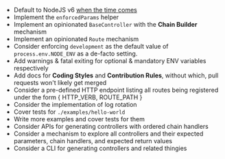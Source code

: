 - Default to NodeJS v6 [when the time comes](https://github.com/nodejs/LTS)
- Implement the `enforcedParams` helper
- Implement an opinionated `BaseController` with the **Chain Builder** mechanism
- Implement an opinionated `Route` mechanism
- Consider enforcing `development` as the default value of `process.env.NODE_ENV` as a de-facto setting.
- Add warnings & fatal exiting for optional & mandatory ENV variables respectively
- Add docs for **Coding Styles** and **Contribution Rules**, without which, pull requests won't likely get merged
- Consider a pre-defined HTTP endpoint listing all routes being registered under the form { HTTP_VERB, ROUTE_PATH }
- Consider the implementation of log rotation
- Cover tests for `./examples/hello-world`
- Write more examples and cover tests for them
- Consider APIs for generating controllers with ordered chain handlers
- Consider a mechanism to explore all controllers and their expected parameters, chain handlers, and expected return values
- Consider a CLI for generating controllers and related thingies
